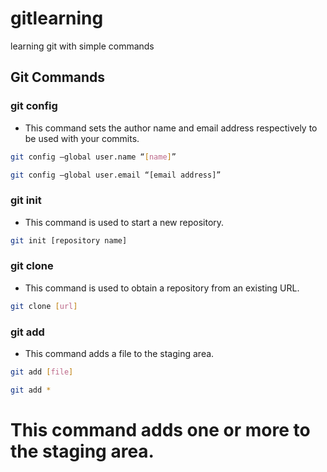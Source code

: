 # gitlearning
learning git with simple commands

## Git Commands

### git config
* This command sets the author name and email address respectively to be used with your commits.

```bash
git config –global user.name “[name]”
```

```bash
git config –global user.email “[email address]”
```

### git init
* This command is used to start a new repository.

```bash
git init [repository name]
```

### git clone
* This command is used to obtain a repository from an existing URL.

```bash
git clone [url] 
```

### git add
* This command adds a file to the staging area.

```bash
git add [file]
```

```bash
git add *
```
This command adds one or more to the staging area.
=======
